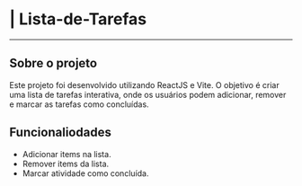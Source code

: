 ﻿# | Lista-de-Tarefas
---

## Sobre o projeto

  Este projeto foi desenvolvido utilizando ReactJS e Vite. O objetivo é criar uma lista de tarefas interativa, onde os usuários podem adicionar, remover e marcar as tarefas como   concluídas.

## Funcionaliodades

  - Adicionar items na lista.
  - Remover items da lista.
  - Marcar atividade como concluída.

